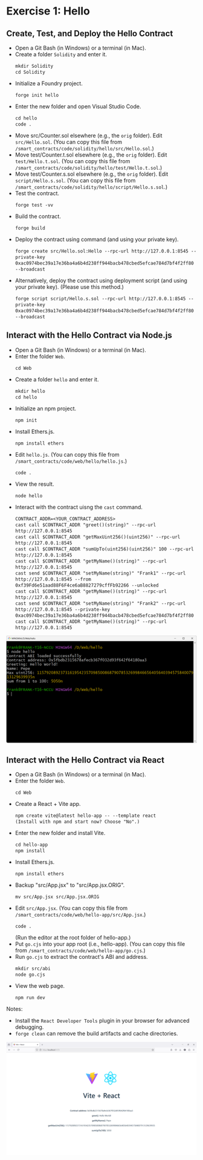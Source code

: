 # Exercise 1: Hello

## Create, Test, and Deploy the Hello Contract
+ Open a Git Bash (in Windows) or a terminal (in Mac).
+ Create a folder `Solidity` and enter it.
  ```
  mkdir Solidity
  cd Solidity
  ```
+ Initialize a Foundry project.
  ```
  forge init hello
  ```
+ Enter the new folder and open Visual Studio Code.
  ```
  cd hello
  code .
  ```
+ Move src/Counter.sol elsewhere (e.g., the `orig` folder). Edit `src/Hello.sol`.
  (You can copy this file from `/smart_contracts/code/solidity/hello/src/Hello.sol`.)
+ Move test/Counter.t.sol elsewhere (e.g., the `orig` folder). Edit `test/Hello.t.sol`.
  (You can copy this file from `/smart_contracts/code/solidity/hello/test/Hello.t.sol`.)
+ Move test/Counter.s.sol elsewhere (e.g., the `orig` folder). Edit `script/Hello.s.sol`.
  (You can copy this file from `/smart_contracts/code/solidity/hello/script/Hello.s.sol`.)
+ Test the contract.
  ```
  forge test -vv
  ```
+ Build the contract.
  ```
  forge build
  ```
+ Deploy the contract using command (and using your private key).
  ```
  forge create src/Hello.sol:Hello --rpc-url http://127.0.0.1:8545 --private-key 0xac0974bec39a17e36ba4a6b4d238ff944bacb478cbed5efcae784d7bf4f2ff80 --broadcast
  ```
+ Alternatively, deploy the contract using deployment script (and using your private key). (Please use this method.)
  ```
  forge script script/Hello.s.sol --rpc-url http://127.0.0.1:8545 --private-key 0xac0974bec39a17e36ba4a6b4d238ff944bacb478cbed5efcae784d7bf4f2ff80 --broadcast
  ```

## Interact with the Hello Contract via Node.js
+ Open a Git Bash (in Windows) or a terminal (in Mac).
+ Enter the folder `Web`.
  ```
  cd Web
  ```
+ Create a folder `hello` and enter it.
  ```
  mkdir hello
  cd hello
  ```
+ Initialize an npm project.
  ```
  npm init
  ```
+ Install Ethers.js.
  ```
  npm install ethers
  ```
+ Edit `hello.js`.
  (You can copy this file from `/smart_contracts/code/web/hello/hello.js`.)
  ```
  code .
  ```
+ View the result.
  ```
  node hello
  ```
+ Interact with the contract uisng the `cast` command.
  ```
  CONTRACT_ADDR=<YOUR_CONTRACT_ADDRESS>
  cast call $CONTRACT_ADDR "greet()(string)" --rpc-url http://127.0.0.1:8545
  cast call $CONTRACT_ADDR "getMaxUint256()(uint256)" --rpc-url http://127.0.0.1:8545
  cast call $CONTRACT_ADDR "sumUpTo(uint256)(uint256)" 100 --rpc-url http://127.0.0.1:8545
  cast call $CONTRACT_ADDR "getMyName()(string)" --rpc-url http://127.0.0.1:8545
  cast send $CONTRACT_ADDR "setMyName(string)" "Frank1" --rpc-url http://127.0.0.1:8545 --from 0xf39Fd6e51aad88F6F4ce6aB8827279cffFb92266 --unlocked
  cast call $CONTRACT_ADDR "getMyName()(string)" --rpc-url http://127.0.0.1:8545
  cast send $CONTRACT_ADDR "setMyName(string)" "Frank2" --rpc-url http://127.0.0.1:8545 --private-key 0xac0974bec39a17e36ba4a6b4d238ff944bacb478cbed5efcae784d7bf4f2ff80
  cast call $CONTRACT_ADDR "getMyName()(string)" --rpc-url http://127.0.0.1:8545
  ```

![image](/smart_contracts/image/hello.png)

## Interact with the Hello Contract via React
+ Open a Git Bash (in Windows) or a terminal (in Mac).
+ Enter the folder `Web`.
  ```
  cd Web
  ```
+ Create a React + Vite app.
  ```
  npm create vite@latest hello-app -- --template react
  (Install with npm and start now? Choose "No".)
  ```
+ Enter the new folder and install Vite.
  ```
  cd hello-app
  npm install
  ```
+ Install Ethers.js.
  ```
  npm install ethers
  ```
+ Backup "src/App.jsx" to "src/App.jsx.ORIG".
  ```
  mv src/App.jsx src/App.jsx.ORIG
  ```
+ Edit `src/App.jsx`.
  (You can copy this file from `/smart_contracts/code/web/hello-app/src/App.jsx`.)
  ```
  code .
  ```
  (Run the editor at the root folder of hello-app.)
+ Put `go.cjs` into your app root (i.e., hello-app).
  (You can copy this file from `/smart_contracts/code/web/hello-app/go.cjs`.)
+ Run `go.cjs` to extract the contract's ABI and address.
  ```
  mkdir src/abi
  node go.cjs
  ```
+ View the web page.
  ```
  npm run dev
  ```

Notes:
+ Install the `React Developer Tools` plugin in your browser for advanced debugging.
+ `forge clean` can remove the build artifacts and cache directories.

![image](/smart_contracts/image/hello-app.png)
